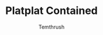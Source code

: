 ---
media: "images/art/thrush/platplat_2.png"
title: Platplat Contained
author: [Temthrush]
desc: Thrush Roach and her new friend.
---